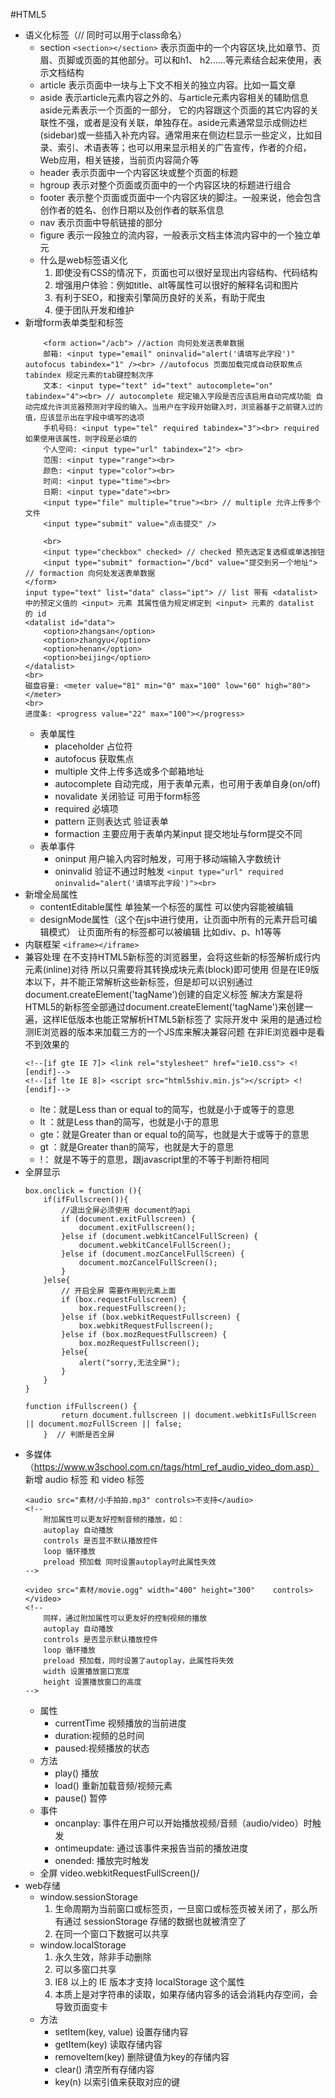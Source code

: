 #HTML5
+ 语义化标签（// 同时可以用于class命名）
    + section `<section></section>`
    表示页面中的一个内容区块,比如章节、页眉、页脚或页面的其他部分。可以和h1、 h2……等元素结合起来使用，表示文档结构
    + article
    表示页面中一块与上下文不相关的独立内容。比如一篇文章
    + aside
    表示article元素内容之外的、与article元素内容相关的辅助信息
    aside元素表示一个页面的一部分， 它的内容跟这个页面的其它内容的关联性不强，或者是没有关联，单独存在。aside元素通常显示成侧边栏(sidebar)或一些插入补充内容。通常用来在侧边栏显示一些定义，比如目录、索引、术语表等；也可以用来显示相关的广告宣传，作者的介绍，Web应用，相关链接，当前页内容简介等
    + header
    表示页面中一个内容区块或整个页面的标题
    + hgroup
    表示对整个页面或页面中的一个内容区块的标题进行组合
    + footer
    表示整个页面或页面中一个内容区块的脚注。一般来说，他会包含创作者的姓名、创作日期以及创作者的联系信息
    + nav
    表示页面中导航链接的部分
    + figure
    表示一段独立的流内容，一般表示文档主体流内容中的一个独立单元
    + 什么是web标签语义化
        1. 即使没有CSS的情况下，页面也可以很好呈现出内容结构、代码结构
        2. 增强用户体验：例如title、alt等属性可以很好的解释名词和图片
        3. 有利于SEO，和搜索引擎简历良好的关系，有助于爬虫
        4. 便于团队开发和维护
+ 新增form表单类型和标签
    ```
        <form action="/acb"> //action 向何处发送表单数据
		邮箱: <input type="email" oninvalid="alert('请填写此字段')" autofocus tabindex="1" /><br> //autofocus 页面加载完成自动获取焦点 tabindex 规定元素的tab键控制次序
		文本: <input type="text" id="text" autocomplete="on" tabindex="4"><br> // autocomplete 规定输入字段是否应该启用自动完成功能 自动完成允许浏览器预测对字段的输入。当用户在字段开始键入时，浏览器基于之前键入过的值，应该显示出在字段中填写的选项
		手机号码: <input type="tel" required tabindex="3"><br> required 如果使用该属性，则字段是必填的
		个人空间: <input type="url" tabindex="2"> <br>
		范围: <input type="range"><br>
		颜色: <input type="color"><br>
		时间: <input type="time"><br>
		日期: <input type="date"><br>
		<input type="file" multiple="true"><br> // multiple 允许上传多个文件
		<input type="submit" value="点击提交" />

		<br>
		<input type="checkbox" checked> // checked 预先选定复选框或单选按钮
		<input type="submit" formaction="/bcd" value="提交到另一个地址"> // formaction 向何处发送表单数据
	</form>
    input type="text" list="data" class="ipt"> // list 带有 <datalist> 中的预定义值的 <input> 元素 其属性值为规定绑定到 <input> 元素的 datalist 的 id
	<datalist id="data">
		<option>zhangsan</option>
		<option>zhangyu</option>
		<option>henan</option>
		<option>beijing</option>
	</datalist>
	<br>
	磁盘容量: <meter value="81" min="0" max="100" low="60" high="80"></meter>
	<br>
	进度条: <progress value="22" max="100"></progress>
    ```
    + 表单属性
        + placeholder 占位符
        + autofocus 获取焦点
        + multiple 文件上传多选或多个邮箱地址
        + autocomplete 自动完成，用于表单元素，也可用于表单自身(on/off)
        + novalidate 关闭验证 可用于form标签
        + required 必填项
        + pattern 正则表达式 验证表单
        + formaction 主要应用于表单内某input 提交地址与form提交不同
    + 表单事件
        + oninput 用户输入内容时触发，可用于移动端输入字数统计
        + oninvalid 验证不通过时触发 `<input type="url" required oninvalid="alert('请填写此字段')"><br>`
+ 新增全局属性
    + contentEditable属性 单独某一个标签的属性 可以使内容能被编辑
    + designMode属性（这个在js中进行使用，让页面中所有的元素开启可编辑模式） 让页面所有的标签都可以被编辑 比如div、p、h1等等
+ 内联框架
    `<iframe></iframe>`
+ 兼容处理
    在不支持HTML5新标签的浏览器里，会将这些新的标签解析成行内元素(inline)对待 所以只需要将其转换成块元素(block)即可使用
    但是在IE9版本以下，并不能正常解析这些新标签，但是却可以识别通过document.createElement('tagName')创建的自定义标签 解决方案是将HTML5的新标签全部通过document.createElement('tagName')来创建一遍，这样IE低版本也能正常解析HTML5新标签了 
    实际开发中 采用的是通过检测IE浏览器的版本来加载三方的一个JS库来解决兼容问题
    在非IE浏览器中是看不到效果的
    ```
    <!--[if gte IE 7]> <link rel="stylesheet" href="ie10.css"> <![endif]-->
    <!--[if lte IE 8]> <script src="html5shiv.min.js"></script> <![endif]-->
    ```
    + lte：就是Less than or equal to的简写，也就是小于或等于的意思
    + lt ：就是Less than的简写，也就是小于的意思
    + gte：就是Greater than or equal to的简写，也就是大于或等于的意思
    + gt ：就是Greater than的简写，也就是大于的意思
    + !： 就是不等于的意思，跟javascript里的不等于判断符相同
+ 全屏显示
    ```
    box.onclick = function (){
	    if(ifFullscreen()){
	    	//退出全屏必须使用 document的api
	    	if (document.exitFullscreen) {
	    		document.exitFullscreen();
	    	}else if (document.webkitCancelFullScreen) {
	    		document.webkitCancelFullScreen();
	    	}else if (document.mozCancelFullScreen) {
	    		document.mozCancelFullScreen();
	    	}
	    }else{
	    	// 开启全屏 需要作用到元素上面
	    	if (box.requestFullscreen) {
	    		box.requestFullscreen();
	    	}else if (box.webkitRequestFullscreen) {
	    		box.webkitRequestFullscreen();
	    	}else if (box.mozRequestFullscreen) {
	    		box.mozRequestFullscreen();
	    	}else{
	    		alert("sorry,无法全屏");
	    	}
	    }
    }

    function ifFullscreen() {
			return document.fullscreen || document.webkitIsFullScreen || document.mozFullScreen || false;
		}  // 判断是否全屏
    ```
+ 多媒体（https://www.w3school.com.cn/tags/html_ref_audio_video_dom.asp）
    新增 audio 标签 和 video 标签
    ```
    <audio src="素材/小手拍拍.mp3" controls>不支持</audio>
    <!--
    	附加属性可以更友好控制音频的播放，如：
    	autoplay 自动播放
    	controls 是否显不默认播放控件
    	loop 循环播放
    	preload 预加载 同时设置autoplay时此属性失效
    -->

    <video src="素材/movie.ogg" width="400" height="300"    controls></video>
    <!--
    	同样，通过附加属性可以更友好的控制视频的播放
    	autoplay 自动播放
    	controls 是否显示默认播放控件
    	loop 循环播放
    	preload 预加载，同时设置了autoplay，此属性将失效
    	width 设置播放窗口宽度
    	height 设置播放窗口的高度
    -->
    ```
    + 属性
        + currentTime 视频播放的当前进度
        + duration:视频的总时间
        + paused:视频播放的状态
    + 方法
        + play() 播放
        + load() 重新加载音频/视频元素
        + pause() 暂停
    + 事件
        + oncanplay: 事件在用户可以开始播放视频/音频（audio/video）时触发
        + ontimeupdate: 通过该事件来报告当前的播放进度
        + onended: 播放完时触发
    + 全屏
        video.webkitRequestFullScreen()/
+ web存储
    + window.sessionStorage
        1. 生命周期为当前窗口或标签页，一旦窗口或标签页被关闭了，那么所有通过 sessionStorage 存储的数据也就被清空了
        2. 在同一个窗口下数据可以共享
    + window.localStorage
        1. 永久生效，除非手动删除
        2. 可以多窗口共享
        3. IE8 以上的 IE 版本才支持 localStorage 这个属性
        4. 本质上是对字符串的读取，如果存储内容多的话会消耗内存空间，会导致页面变卡
    + 方法
        + setItem(key, value) 设置存储内容
        + getItem(key) 读取存储内容
        + removeItem(key) 删除键值为key的存储内容
        + clear() 清空所有存储内容
        + key(n) 以索引值来获取对应的键
        
